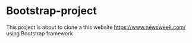 # Bootstrap-project
This project is about to clone a this website https://www.newsweek.com/ using Bootstrap framework
